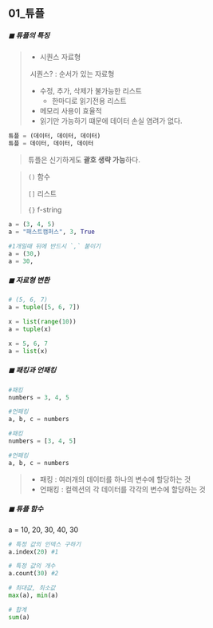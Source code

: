 ## 01_튜플

##### ◼ 튜플의 특징

> * 시퀀스 자료형 
>
> ​	시퀀스? : 순서가 있는 자료형 
>
> * 수정, 추가, 삭제가 불가능한 리스트 
>   * 한마디로 읽기전용 리스트
> * 메모리 사용이 효율적 
> * 읽기만 가능하기 떄문에 데이터 손실 염려가 없다. 



```PYTHON
튜플 = (데이터, 데이터, 데이터)
튜플 = 데이터, 데이터, 데이터
```

> 튜플은 신기하게도 **괄호 생략 가능**하다. 



> `()` 함수
>
> `[]` 리스트
>
> `{}` f-string



```python
a = (3, 4, 5)
a = "패스트캠퍼스", 3, True
```

```python
#1개일때 뒤에 반드시 `,` 붙이기
a = (30,)
a = 30,
```



##### ◼ 자료형 변환

```python
# (5, 6, 7)
a = tuple([5, 6, 7])

x = list(range(10))
a = tuple(x)

x = 5, 6, 7
a = list(x)
```



##### ◼ 패킹과 언패킹 

```python
#패킹
numbers = 3, 4, 5

#언패킹 
a, b, c = numbers 
```



```python
#패킹
numbers = [3, 4, 5]

#언패킹 
a, b, c = numbers
```



> * 패킹 : 여러개의 데이터를 하나의 변수에 할당하는 것 
> * 언패킹 : 컬렉션의 각 데이터를 각각의 변수에 할당하는 것 



##### ◼ 튜플 함수 

a = 10, 20, 30, 40, 30

```python
# 특정 값의 인덱스 구하기 
a.index(20) #1

# 특정 값의 개수 
a.count(30) #2

# 최대값, 최소값 
max(a), min(a)

# 합계 
sum(a)
```

